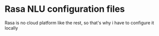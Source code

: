 # Rasa NLU configuration files

Rasa is no cloud platform like the rest, so that's why i have to configure it locally
